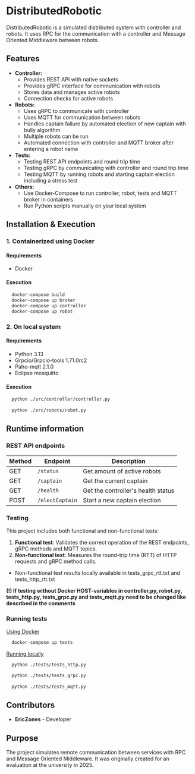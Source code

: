 # DistributedRobotic

DistributedRobotic is a simulated distributed system with controller and robots. It uses RPC for the communication with a controller and Message Oriented Middleware between robots.

## Features
- **Controller:**
    - Provides REST API with native sockets
    - Provides gRPC interface for communication with robots
    - Stores data and manages active robots
    - Connection checks for active robots
- **Robots:**
    - Uses gRPC to communicate with controller
    - Uses MQTT for communication between robots
    - Handles captain failure by automated election of new captain with bully algorithm
    - Multiple robots can be run
    - Automated connection with controller and MQTT broker after entering a robot name
- **Tests:**
    - Testing REST API endpoints and round trip time
    - Testing gRPC by communicating with controller and round trip time
    - Testing MQTT by running robots and starting captain election including a stress test
- **Others:**
    - Use Docker-Compose to run controller, robot, tests and MQTT broker in containers
    - Run Python scripts manually on your local system

## Installation & Execution
### 1. Containerized using Docker
#### Requirements
- Docker

#### Execution
```bash
  docker-compose build
  docker-compose up broker
  docker-compose up controller
  docker-compose up robot
  ```

### 2. On local system
#### Requirements
- Python 3.13
- Grpcio/Grpcio-tools 1.71.0rc2
- Paho-mqtt 2.1.0
- Eclipse mosquitto

#### Execution
```bash
  python ./src/controller/controller.py
  
  python ./src/robots/robot.py
  ```

## Runtime information
### REST API endpoints
| **Method** | **Endpoint**       | **Description**                    |
|------------|--------------------|------------------------------------|
| GET        | `/status`          | Get amount of active robots        |
| GET        | `/captain`         | Get the current captain            |
| GET        | `/health`          | Get the controller's health status |
| POST       | `/electCaptain`    | Start a new captain election       |

### Testing
This project includes both functional and non-functional tests:

1. **Functional test**: Validates the correct operation of the REST endpoints, gRPC methods and MQTT topics.
2. **Non-functional test**: Measures the round-trip time (RTT) of HTTP requests and gRPC method calls.

- Non-functional test results locally available in tests_grpc_rtt.txt and tests_http_rtt.txt

**(!) If testing without Docker HOST-variables in controller.py, robot.py, tests_http.py, tests_grpc.py and tests_mqtt.py need to be changed like described in the comments**

### Running tests
<u>Using Docker</u>
```bash
  docker-compose up tests
  ```
<u>Running locally</u>
```bash
  python ./tests/tests_http.py

  python ./tests/tests_grpc.py
  
  python ./tests/tests_mqtt.py
  ```

## Contributors
- **EricZones** - Developer

## Purpose
The project simulates remote communication between services with RPC and Message Oriented Middleware.
It was originally created for an evaluation at the university in 2025.